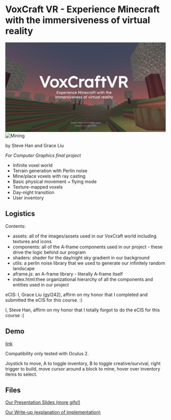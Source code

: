 # VoxCraft VR - Experience Minecraft with the immersiveness of virtual reality

![Cover photo](./Cover.png?raw=true "Title")
![Mining](./mining.gif?raw=true)

by Steve Han and Grace Liu

_For Computer Graphics final project_

- Infinite voxel world 
- Terrain generation with Perlin noise
- Mine/place voxels with ray casting
- Basic physical movement + flying mode 
- Texture-mapped voxels
- Day-night transition
- User inventory


## Logistics
Contents:

- assets: all of the images/assets used in our VoxCraft world including textures and icons
- components: all of the A-frame components used in our project - these drive the logic behind our program
- shaders: shader for the day/night sky gradient in our background
- utils: a perlin noise library that we used to generate our infinitely random landscape
- aframe.js: an A-frame library - literally A-frame itself
- index.html:thee organizational hierarchy of all the components and entities used in our project

eCIS:
I, Grace Liu (gyl242), affirm on my honor that I completed and submitted the eCIS for this course. :)

I, Steve Han, affirm on my honor that I totally forgot to do the eCIS for this course :(

## Demo
[link](https://hansteve.com/vr-minecraft)

Compatibility only tested with Oculus 2. 

Joystick to move, A to toggle inventory, B to toggle creative/survival, right trigger to build, move cursor around a block to mine, hover over inventory items to select. 

## Files
[Our Presentation Slides (more gifs!)](https://docs.google.com/presentation/d/1Tq_JOM2Oneqv1TDhiUJuK-ranIs8vp45FR_SPWYpZf4/edit?usp=sharing)

[Our Write-up (explanation of implementation)](https://docs.google.com/document/d/1-1NP7lCpQEtxOhAAv9GmeBvKOzj4Ss3CtwvtZ_xAmsk/edit?usp=sharing)
